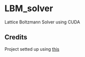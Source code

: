 # LBM_solver
Lattice Boltzmann Solver using CUDA

## Credits

Project setted up using [this](https://github.com/TravisWThompson1/Makefile_Example_CUDA_CPP_To_Executable)
